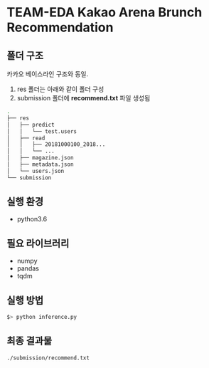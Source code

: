# TEAM-EDA Kakao Arena Brunch Recommendation

## **폴더 구조**
카카오 베이스라인 구조와 동일.
1. res 폴더는 아래와 같이 폴더 구성
2. submission 폴더에 **recommend.txt** 파일 생성됨

```bash
.
├── res
│   ├── predict
│   │   └── test.users
│   ├── read
│   │   ├── 20181000100_2018...
│   │   └── ...
│   ├── magazine.json
│   ├── metadata.json
│   └── users.json
└── submission
```
## **실행 환경**
- python3.6

## **필요 라이브러리**
- numpy
- pandas
- tqdm

## **실행 방법**
```bash
$> python inference.py
```

## **최종 결과물**
```bash
./submission/recommend.txt
```
